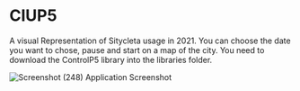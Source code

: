 # CIUP5
A visual Representation of Sitycleta usage in 2021. You can choose the date you want to chose, pause and start on a map of the city.
You need to download the ControlP5 library into the libraries folder.

![Screenshot (248)](https://user-images.githubusercontent.com/44921828/159190078-4abf8e71-b742-4daf-a778-f8859cf3f410.png)
Application Screenshot
